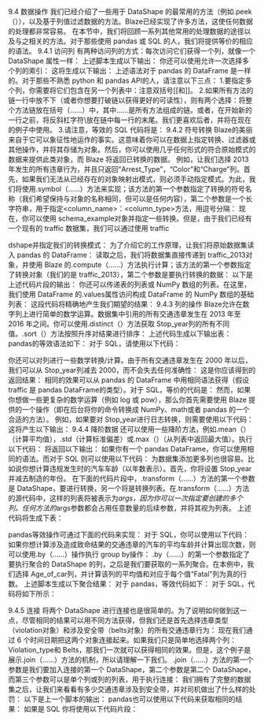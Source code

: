 


9.4 数据操作
我们已经介绍了一些用于 DataShape 的最常用的方法（例如.peek（）），以及基于列值过滤数据的方法。Blaze已经实现了许多方法，这使任何数据的处理都非常容易。
在本节中，我们将回顾一系列其他常用的处理数据的途径以及与之相关的方法。对于那些使用 pandas 或 SQL 的人，我们将提供等价的相应的语法。
9.4.1 访问列
有两种访问列的方式：每次访问它们获得一个列，就像一个 DataShape 属性一样：
上述脚本生成以下输出：
你还可以使用允许一次选择多个列的索引：
这将生成以下输出：
上述语法对于 pandas 的 DataFrame 是一样的。对于那些不熟悉 python 和 pandas API的人，请注意以下三点：
1.要指定多个列，你需要将它们包含在另一个列表中：注意双括号[[和]]。
2.如果所有方法的链一行中放不下（或者你想要打破链以获得更好的可读性），则有两个选择：将整个方法链放在括号（……）中，其中……是所有方法组成的链。或者，在开始新的一行之前，将反斜杠字符\放在链中每一行的末尾。我们更喜欢后者，并将在现在的例子中使用。
3.请注意，等效的 SQL 代码将是：
9.4.2 符号转换
Blaze的美丽来自于它可以象征性地运作的事实。这意味着你可以在数据上指定转换、过滤器或其他操作，并将其存储为对象。然后，你可以使用几乎任何形式的符合原始模式的数据来提供此类对象，而 Blaze 将返回已转换的数据。
例如，让我们选择 2013 年发生的所有违章行为，并且只返回“Arrest_Type”，“Color”和“Charge”列。首先，如果我们无法从已经存在的对象映射出模式，则必须手动指定模式。为此，我们将使用.symbol（……）方法来实现；该方法的第一个参数指定了转换的符号名称（我们希望保持与对象的名称相同，但可以是任何内容），第二个参数是一个长字符串，用于指定<column_name>：<column_type>方法，用逗号分隔：
现在，你可以使用 schema_example对象并指定一些转换。但是，由于我们已经有一个现有的 traffic 数据集，我们可以通过使用 traffic


dshape并指定我们的转换模式：
为了介绍它的工作原理，让我们将原始数据集读入 pandas 的 DataFrame：
读取之后，我们将数据集直接传递到 traffic_2013对象，并使用 Blaze 的.compute（……）方法执行计算；该方法的第一个参数指定了转换对象（我们的是 traffic_2013），第二个参数是要执行转换的数据：
以下是上述代码片段的输出：
你还可以传递表的列表或 NumPy 数组的列表。在这里，我们使用 DataFrame 的.values属性访问构成 DataFrame 的 NumPy 数组的基础列表：
这段代码将精确地产生我们期望的结果：
9.4.3 列的操作
Blaze允许在数字列上进行简单的数学运算。数据集中引用的所有交通违章发生在 2013 年至 2016 年之间。你可以使用.distinct（）方法获取 Stop_year列的所有不同值。.sort（）方法按照升序对结果进行排序：
上述代码生成以下输出表：
pandas的等效语法如下：
对于 SQL，请使用以下代码：





你还可以对列进行一些数学转换/计算。由于所有交通违章发生在 2000 年以后，我们可以从 Stop_year列减去 2000，而不会失去任何准确性：
这是你应该得到的返回结果：
相同的效果可以从 pandas 的 DataFrame 中用相同语法获得（假设 traffic 是 pandas DataFrame的类型）。对于 SQL，等价的代码是：
然而，如果你想做一些更复杂的数学运算（例如 log 或 pow），那么你首先需要使用 Blaze 提供的一个操作（即在后台将你的命令转换成 NumPy、math或者 pandas 的一个合适的方法）。
例如，如果要对 Stop_year进行日志转换，则需要使用以下代码：
这将产生以下输出：
9.4.4 降阶数据
还可以使用一些降阶方法，例如.mean（）（计算平均值），.std（计算标准偏差）或.max（）（从列表中返回最大值）。执行以下代码：
将返回以下输出：
如果你有一个 pandas DataFrame，你可以使用相同的语法。而对于 SQL 则可以使用以下代码：
为数据集添加更多列也很容易。比如说你想计算违规发生时的汽车车龄（以年数表示）。首先，你将设置 Stop_year并减去制造的年份。
在下面的代码片段中，.transform（……）方法的第一个参数是 DataShape，要进行转换，另一个将是转换列表。在.transform（……）方法的源代码中，这样的列表将被表示为*args，因为你可以一次指定要创建的多个列。任何方法的*args参数都会占用任意数量的后续参数，并将其视为列表。
上述代码将生成下表：



pandas等效操作可通过下面的代码来实现：
对于 SQL，你可以使用以下代码：
如果你想计算涉及造成致命结果的交通违章的汽车的平均车龄并计算出现次数，则可以使用.by（……）操作执行 group by操作：
.by（……）的第一个参数指定了要执行聚合的 DataShape 的列，之后是我们要获取的一系列聚合。在本例中，我们选择 Age_of_car列，并计算该列的平均值和对应于每个值“Fatal”列为真的行数。
上述脚本生成以下聚合结果：
对于 pandas，等效代码如下：
对于 SQL，代码将如下所示：


9.4.5 连接
将两个 DataShape 进行连接也是很简单的。为了说明如何做到这一点，尽管相同的结果可以用不同方法获得，但我们还是首先选择违章类型（violation对象）和涉及安全带（belts对象）的所有交通违章行为：
现在我们通过 6 个时间日期把这两个对象连接起来。如果我们只是简单地选择两个列：Violation_type和 Belts，那我们一次就可以获得相同的效果。但是，这个例子是展示.join（……）方法的机制，所以请理解一下我们。
.join（……）方法的第一个参数是我们要加入连接的第一个 DataShape，第二个参数是第二个 DataShape，而第三个参数可以是单个列或列的列表，用于执行连接：
我们拥有了完整的数据集之后，让我们来看看有多少交通违章涉及到安全带，并对司机做出了什么样的处罚：
以下是上一个脚本的输出：
pandas也可以使用以下代码来获取相同的结果：
如果是 SQL 你将使用以下代码片段：
